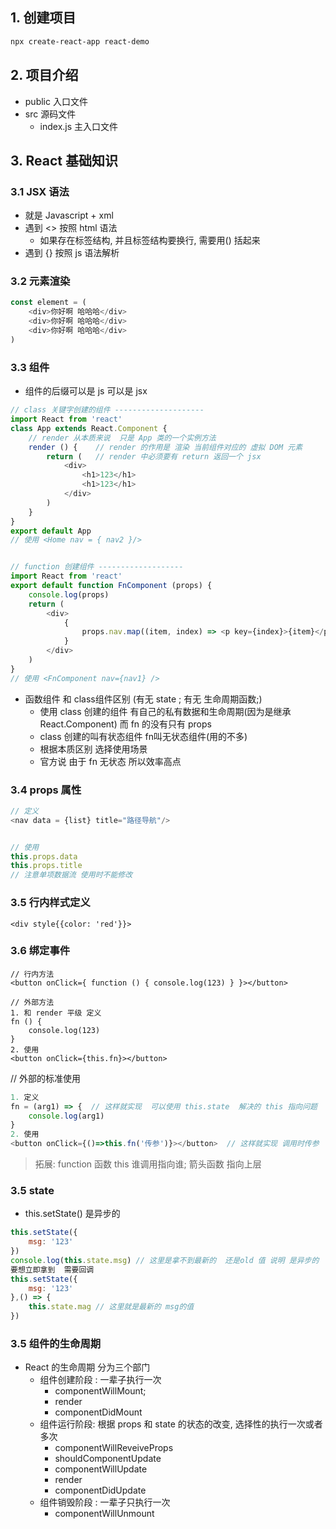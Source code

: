 ## 1. 创建项目 
```sh
npx create-react-app react-demo
```

## 2. 项目介绍
- public 入口文件
- src 源码文件
    - index.js  主入口文件

## 3. React 基础知识
### 3.1 JSX 语法 
- 就是 Javascript + xml
- 遇到 <> 按照 html 语法 
    - 如果存在标签结构, 并且标签结构要换行, 需要用() 括起来
- 遇到 {} 按照 js 语法解析
### 3.2 元素渲染
```js
const element = (
    <div>你好啊 哈哈哈</div>
    <div>你好啊 哈哈哈</div>
    <div>你好啊 哈哈哈</div>
)
```

### 3.3 组件
- 组件的后缀可以是 js  可以是 jsx
```js
// class 关键字创建的组件 --------------------
import React from 'react'
class App extends React.Component {
    // render 从本质来说  只是 App 类的一个实例方法
    render () {    // render 的作用是 渲染 当前组件对应的 虚拟 DOM 元素
        return (   // render 中必须要有 return 返回一个 jsx
            <div>
                <h1>123</h1>
                <h1>123</h1>
            </div>
        )
    }
}
export default App
// 使用 <Home nav = { nav2 }/>


// function 创建组件 -------------------
import React from 'react'
export default function FnComponent (props) {
    console.log(props)
    return (
        <div>
            {
                props.nav.map((item, index) => <p key={index}>{item}</p>)
            }
        </div>
    )
}
// 使用 <FnComponent nav={nav1} />

```
- 函数组件 和 class组件区别 (有无 state ; 有无 生命周期函数;)
    - 使用 class 创建的组件 有自己的私有数据和生命周期(因为是继承React.Component) 而 fn 的没有只有 props
    - class 创建的叫有状态组件 fn叫无状态组件(用的不多)
    - 根据本质区别 选择使用场景
    - 官方说 由于 fn 无状态  所以效率高点


### 3.4 props 属性
```js
// 定义
<nav data = {list} title="路径导航"/>


// 使用
this.props.data
this.props.title
// 注意单项数据流 使用时不能修改
```
### 3.5 行内样式定义
```
<div style{{color: 'red'}}> 
```

### 3.6 绑定事件
```
// 行内方法
<button onClick={ function () { console.log(123) } }></button>

// 外部方法
1. 和 render 平级 定义
fn () {
    console.log(123)
}
2. 使用
<button onClick={this.fn}></button>

```
// 外部的标准使用
```js
1. 定义
fn = (arg1) => {  // 这样就实现  可以使用 this.state  解决的 this 指向问题
    console.log(arg1)
}
2. 使用 
<button onClick={()=>this.fn('传参')}></button>  // 这样就实现 调用时传参
```
> 拓展: function 函数  this 谁调用指向谁; 箭头函数 指向上层

### 3.5 state 
- this.setState() 是异步的 
```js
this.setState({
    msg: '123'
})
console.log(this.state.msg) // 这里是拿不到最新的  还是old 值 说明 是异步的
要想立即拿到  需要回调
this.setState({
    msg: '123'
},() => {
    this.state.mag // 这里就是最新的 msg的值
})
```
### 3.5 组件的生命周期
- React 的生命周期 分为三个部门
    - 组件创建阶段 : 一辈子执行一次
        - componentWillMount;
        - render
        - componentDidMount
    - 组件运行阶段: 根据 props 和 state 的状态的改变, 选择性的执行一次或者多次
        - componentWillReveiveProps
        - shouldComponentUpdate
        - componentWillUpdate
        - render
        - componentDidUpdate
    - 组件销毁阶段 : 一辈子只执行一次
        - componentWillUnmount



